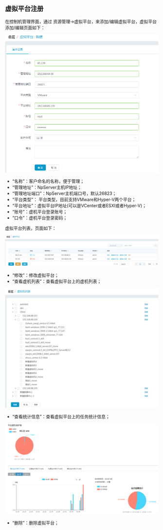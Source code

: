 ## 虚拟平台注册

在控制机管理界面，通过 资源管理-&gt;虚拟平台，来添加/编辑虚拟平台，虚拟平台添加/编辑页面如下：

![说明: 1](/assets/V7.020190108174840.png)

*   “名称”：客户命名的名称，便于管理；
*   “管理地址”：NpServer主机IP地址；
*   “管理地址端口”：NpServer主机端口号，默认26823；
*   “平台类型”： 平台类型，目前支持VMware和Hyper-V两个平台；
*   “平台地址”：虚拟平台IP地址(可以是VCenter或者ESXI或者Hyper-V)；
*   “账号”：虚机平台登录账号；
*   “口令”：虚机平台登录密码；

虚拟平台列表，页面如下：

![说明: 3](/assets/V7.020190108175306.png)

*   “修改”：修改虚拟平台；
*   “查看虚机列表”：查看虚拟平台上的虚机列表；

![说明: 3](/assets/V7.020190108175534.png)

*   “查看统计信息”：查看虚拟平台上的任务统计信息；

![说明: 3](/assets/V7.020190108175643.png)

*   “删除”：删除虚拟平台；